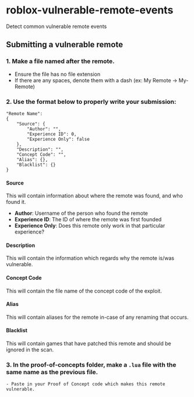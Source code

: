 # roblox-vulnerable-remote-events
Detect common vulnerable remote events

## **Submitting a vulnerable remote**

### 1. Make a file named after the remote.
- Ensure the file has no file extension
- If there are any spaces, denote them with a dash (ex: My Remote -> My-Remote)

### 2. Use the format below to properly write your submission:
```
"Remote Name":
{
    "Source": {
        "Author": "",
        "Experience ID": 0,
        "Experience Only": false
    },
    "Description": "",
    "Concept Code": "",
    "Alias": {},
    "Blacklist": {}
}
```

#### **Source**
This will contain information about where the remote was found, and who found it.

- **Author**: Username of the person who found the remote
- **Experience ID**: The ID of where the remote was first founded
- **Experience Only**: Does this remote only work in that particular experience?

#### **Description**
This will contain the information which regards why the remote is/was vulnerable.

#### **Concept Code**
This will contain the file name of the concept code of the exploit.

#### **Alias**
This will contain aliases for the remote in-case of any renaming that occurs.

#### **Blacklist**
This will contain games that have patched this remote and should be ignored in the scan.

### 3. In the **proof-of-concepts** folder, make a `.lua` file with the same name as the previous file.
	- Paste in your Proof of Concept code which makes this remote vulnerable.